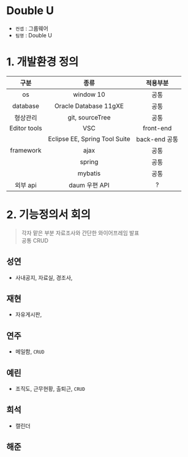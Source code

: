 
# Double U
-  `컨셉` : 그룹웨어 <br> 
-  `팀명` : Double U

# 1. 개발환경 정의

구분|종류|적용부분
|:-:|:-:|:-:|
|os|window 10|공통|
|database|Oracle Database 11gXE|공통|
|형상관리|git, sourceTree|공통|
|Editor tools |VSC|front-end|
|　|Eclipse EE, Spring Tool Suite|back-end 공통|
|framework|ajax|공통|
|　|spring|공통|
|　|mybatis|공통
|외부 api| daum 우편 API|?|


# 2. 기능정의서 회의

> 각자 맡은 부분 자료조사와 간단한 와이어프레임 발표<br>
> 공통 CRUD

## 성연
- 사내공지, 자료실, 경조사, 

## 재현
- 자유게시판, 

## 연주
- 메일함, `CRUD`

## 예린
- 조직도, 근무현황, 출퇴근, `CRUD`

## 희석
- 캘린더
 
## 해준